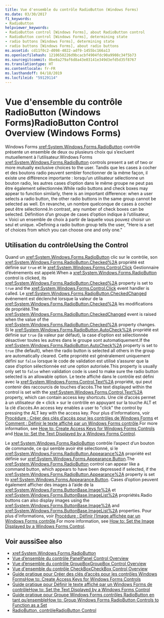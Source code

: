 ```yaml
---
title: Vue d'ensemble du contrôle RadioButton (Windows Forms)
ms.date: 03/30/2017
f1_keywords:
- RadioButton
helpviewer_keywords:
- RadioButton control [Windows Forms], about RadioButton control
- RadioButton control [Windows Forms], determining state
- radio buttons [Windows Forms], determining state
- radio buttons [Windows Forms], about radio buttons
ms.assetid: cd11f0c2-d098-4022-adf9-1455bc166a13
ms.openlocfilehash: 1210658226d9bcacbf4904fdc90a9908c34f5b73
ms.sourcegitcommit: 0be8a279af6d8a43e03141e349d3efd5d35f8767
ms.translationtype: HT
ms.contentlocale: fr-FR
ms.lasthandoff: 04/18/2019
ms.locfileid: "59129114"
---
```

# <a name="radiobutton-control-overview-windows-forms"></a><span data-ttu-id="39479-102">Vue d'ensemble du contrôle RadioButton (Windows Forms)</span><span class="sxs-lookup"><span data-stu-id="39479-102">RadioButton Control Overview (Windows Forms)</span></span>
<span data-ttu-id="39479-103">Windows Forms <xref:System.Windows.Forms.RadioButton> contrôle présente un ensemble de deux ou plusieurs choix qui s’excluent mutuellement à l’utilisateur.</span><span class="sxs-lookup"><span data-stu-id="39479-103">Windows Forms <xref:System.Windows.Forms.RadioButton> controls present a set of two or more mutually exclusive choices to the user.</span></span> <span data-ttu-id="39479-104">Tandis que les cases à cocher et des boutons radio peuvent sembler fonctionner de la même façon, il existe une différence importante : lorsqu’un utilisateur sélectionne un bouton radio, les autres cases d’option dans le même groupe ne peut pas être également sélectionnée.</span><span class="sxs-lookup"><span data-stu-id="39479-104">While radio buttons and check boxes may appear to function similarly, there is an important difference: when a user selects a radio button, the other radio buttons in the same group cannot be selected as well.</span></span> <span data-ttu-id="39479-105">En revanche, un nombre quelconque de cases à cocher peut être sélectionné.</span><span class="sxs-lookup"><span data-stu-id="39479-105">In contrast, any number of check boxes can be selected.</span></span> <span data-ttu-id="39479-106">Définition d’un groupe de cases d’option indique à l’utilisateur, « Voici un ensemble de choix à partir de laquelle vous pouvez choisir un seul et unique. »</span><span class="sxs-lookup"><span data-stu-id="39479-106">Defining a radio button group tells the user, "Here is a set of choices from which you can choose one and only one."</span></span>  
  
## <a name="using-the-control"></a><span data-ttu-id="39479-107">Utilisation du contrôle</span><span class="sxs-lookup"><span data-stu-id="39479-107">Using the Control</span></span>  
 <span data-ttu-id="39479-108">Quand un <xref:System.Windows.Forms.RadioButton> clic sur le contrôle, son <xref:System.Windows.Forms.RadioButton.Checked%2A> propriété est définie sur `true` et le <xref:System.Windows.Forms.Control.Click> Gestionnaire d’événements est appelé.</span><span class="sxs-lookup"><span data-stu-id="39479-108">When a <xref:System.Windows.Forms.RadioButton> control is clicked, its <xref:System.Windows.Forms.RadioButton.Checked%2A> property is set to `true` and the <xref:System.Windows.Forms.Control.Click> event handler is called.</span></span> <span data-ttu-id="39479-109">Le <xref:System.Windows.Forms.RadioButton.CheckedChanged> événement est déclenché lorsque la valeur de la <xref:System.Windows.Forms.RadioButton.Checked%2A> les modifications de propriété.</span><span class="sxs-lookup"><span data-stu-id="39479-109">The <xref:System.Windows.Forms.RadioButton.CheckedChanged> event is raised when the value of the <xref:System.Windows.Forms.RadioButton.Checked%2A> property changes.</span></span> <span data-ttu-id="39479-110">Si le <xref:System.Windows.Forms.RadioButton.AutoCheck%2A> propriété est définie sur `true` (la valeur par défaut), la case d’option est sélectionnée désactiver toutes les autres dans le groupe sont automatiquement.</span><span class="sxs-lookup"><span data-stu-id="39479-110">If the <xref:System.Windows.Forms.RadioButton.AutoCheck%2A> property is set to `true` (the default), when the radio button is selected all others in the group are automatically cleared.</span></span> <span data-ttu-id="39479-111">Cette propriété est généralement uniquement défini sur `false` lorsque le code de validation est utilisé s’assurer que la case d’option sélectionnée est une option autorisée.</span><span class="sxs-lookup"><span data-stu-id="39479-111">This property is usually only set to `false` when validation code is used to make sure the radio button selected is an allowable option.</span></span> <span data-ttu-id="39479-112">Le texte affiché dans le contrôle est défini avec la <xref:System.Windows.Forms.Control.Text%2A> propriété, qui peut contenir des raccourcis de touches d’accès.</span><span class="sxs-lookup"><span data-stu-id="39479-112">The text displayed within the control is set with the <xref:System.Windows.Forms.Control.Text%2A> property, which can contain access key shortcuts.</span></span> <span data-ttu-id="39479-113">Une clé d’accès permet à un utilisateur de « click » sur le contrôle en appuyant sur la touche ALT et la clé d’accès.</span><span class="sxs-lookup"><span data-stu-id="39479-113">An access key enables a user to "click" the control by pressing the ALT key with the access key.</span></span> <span data-ttu-id="39479-114">Pour plus d'informations, voir [Procédure : Créer des clés d’accès pour les contrôles de Windows Forms](how-to-create-access-keys-for-windows-forms-controls.md) et [Comment : Définir le texte affiché par un Windows Forms contrôle](how-to-set-the-text-displayed-by-a-windows-forms-control.md).</span><span class="sxs-lookup"><span data-stu-id="39479-114">For more information, see [How to: Create Access Keys for Windows Forms Controls](how-to-create-access-keys-for-windows-forms-controls.md) and [How to: Set the Text Displayed by a Windows Forms Control](how-to-set-the-text-displayed-by-a-windows-forms-control.md).</span></span>  
  
 <span data-ttu-id="39479-115">Le <xref:System.Windows.Forms.RadioButton> contrôle l’aspect d’un bouton de commande, ce qui semble avoir été sélectionné, si le <xref:System.Windows.Forms.RadioButton.Appearance%2A> propriété est définie sur <xref:System.Windows.Forms.Appearance.Button>.</span><span class="sxs-lookup"><span data-stu-id="39479-115">The <xref:System.Windows.Forms.RadioButton> control can appear like a command button, which appears to have been depressed if selected, if the <xref:System.Windows.Forms.RadioButton.Appearance%2A> property is set to <xref:System.Windows.Forms.Appearance.Button>.</span></span> <span data-ttu-id="39479-116">Cases d’option peuvent également afficher des images à l’aide de la <xref:System.Windows.Forms.ButtonBase.Image%2A> et <xref:System.Windows.Forms.ButtonBase.ImageList%2A> propriétés.</span><span class="sxs-lookup"><span data-stu-id="39479-116">Radio buttons can also display images using the <xref:System.Windows.Forms.ButtonBase.Image%2A> and <xref:System.Windows.Forms.ButtonBase.ImageList%2A> properties.</span></span> <span data-ttu-id="39479-117">Pour plus d'informations, voir [Procédure : Définir l’Image affichée par un Windows Forms contrôle](how-to-set-the-image-displayed-by-a-windows-forms-control.md).</span><span class="sxs-lookup"><span data-stu-id="39479-117">For more information, see [How to: Set the Image Displayed by a Windows Forms Control](how-to-set-the-image-displayed-by-a-windows-forms-control.md).</span></span>  
  
## <a name="see-also"></a><span data-ttu-id="39479-118">Voir aussi</span><span class="sxs-lookup"><span data-stu-id="39479-118">See also</span></span>

- <xref:System.Windows.Forms.RadioButton>
- [<span data-ttu-id="39479-119">Vue d’ensemble du contrôle Panel</span><span class="sxs-lookup"><span data-stu-id="39479-119">Panel Control Overview</span></span>](panel-control-overview-windows-forms.md)
- [<span data-ttu-id="39479-120">Vue d’ensemble du contrôle GroupBox</span><span class="sxs-lookup"><span data-stu-id="39479-120">GroupBox Control Overview</span></span>](groupbox-control-overview-windows-forms.md)
- [<span data-ttu-id="39479-121">Vue d'ensemble du contrôle CheckBox</span><span class="sxs-lookup"><span data-stu-id="39479-121">CheckBox Control Overview</span></span>](checkbox-control-overview-windows-forms.md)
- [<span data-ttu-id="39479-122">Guide pratique pour Créer des clés d’accès pour les contrôles Windows Forms</span><span class="sxs-lookup"><span data-stu-id="39479-122">How to: Create Access Keys for Windows Forms Controls</span></span>](how-to-create-access-keys-for-windows-forms-controls.md)
- [<span data-ttu-id="39479-123">Guide pratique pour Définir le texte affiché par un Windows Forms de contrôle</span><span class="sxs-lookup"><span data-stu-id="39479-123">How to: Set the Text Displayed by a Windows Forms Control</span></span>](how-to-set-the-text-displayed-by-a-windows-forms-control.md)
- [<span data-ttu-id="39479-124">Guide pratique pour Groupe Windows Forms contrôles RadioButton en tant qu’ensemble</span><span class="sxs-lookup"><span data-stu-id="39479-124">How to: Group Windows Forms RadioButton Controls to Function as a Set</span></span>](how-to-group-windows-forms-radiobutton-controls-to-function-as-a-set.md)
- [<span data-ttu-id="39479-125">RadioButton, contrôle</span><span class="sxs-lookup"><span data-stu-id="39479-125">RadioButton Control</span></span>](radiobutton-control-windows-forms.md)
